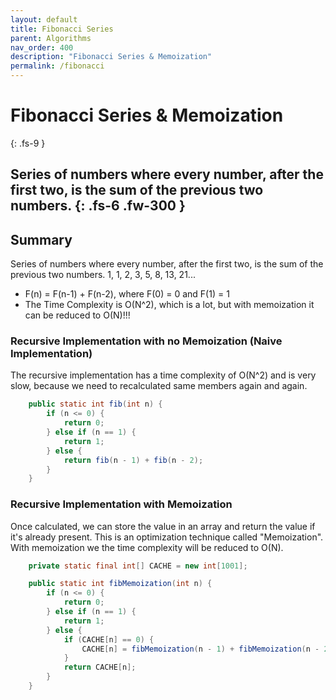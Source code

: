 ```yaml
---
layout: default
title: Fibonacci Series
parent: Algorithms
nav_order: 400
description: "Fibonacci Series & Memoization"
permalink: /fibonacci
---
```

# Fibonacci Series & Memoization
{: .fs-9 }

Series of numbers where every number, after the first two, is the sum of the previous two numbers.
{: .fs-6 .fw-300 }
---

## Summary
Series of numbers where every number, after the first two, is the sum of the previous two numbers.
1, 1, 2, 3, 5, 8, 13, 21...

* F(n) = F(n-1) + F(n-2), where F(0) = 0 and F(1) = 1
* The Time Complexity is O(N^2), which is a lot, but with memoization it can be reduced to O(N)!!!

### Recursive Implementation with no Memoization (Naive Implementation)
The recursive implementation has a time complexity of O(N^2) and is very slow, because we need to recalculated 
same members again and again.
```java
    public static int fib(int n) {
        if (n <= 0) {
            return 0;
        } else if (n == 1) {
            return 1;
        } else {
            return fib(n - 1) + fib(n - 2);
        }
    }
```

### Recursive Implementation with Memoization
Once calculated, we can store the value in an array and return the value if it's already present.
This is an optimization technique called "Memoization".
With memoization we the time complexity will be reduced to O(N).
```java
    private static final int[] CACHE = new int[1001];

    public static int fibMemoization(int n) {
        if (n <= 0) {
            return 0;
        } else if (n == 1) {
            return 1;
        } else {
            if (CACHE[n] == 0) {
                CACHE[n] = fibMemoization(n - 1) + fibMemoization(n - 2);
            }
            return CACHE[n];
        }
    }
```
